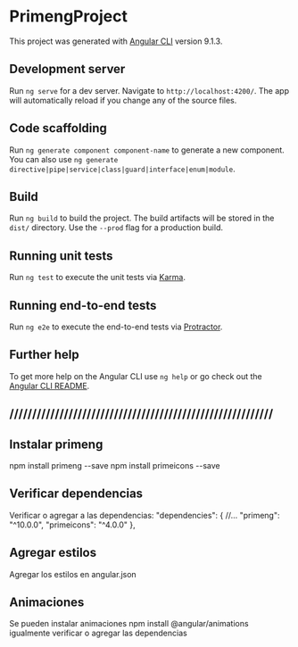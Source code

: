 # PrimengProject

This project was generated with [Angular CLI](https://github.com/angular/angular-cli) version 9.1.3.

## Development server

Run `ng serve` for a dev server. Navigate to `http://localhost:4200/`. The app will automatically reload if you change any of the source files.

## Code scaffolding

Run `ng generate component component-name` to generate a new component. You can also use `ng generate directive|pipe|service|class|guard|interface|enum|module`.

## Build

Run `ng build` to build the project. The build artifacts will be stored in the `dist/` directory. Use the `--prod` flag for a production build.

## Running unit tests

Run `ng test` to execute the unit tests via [Karma](https://karma-runner.github.io).

## Running end-to-end tests

Run `ng e2e` to execute the end-to-end tests via [Protractor](http://www.protractortest.org/).

## Further help

To get more help on the Angular CLI use `ng help` or go check out the [Angular CLI README](https://github.com/angular/angular-cli/blob/master/README.md).

## //////////////////////////////////////////////////////////

## Instalar primeng
npm install primeng --save
npm install primeicons --save

## Verificar dependencias
Verificar o agregar a las dependencias:
"dependencies": {
    //...
    "primeng": "^10.0.0",
    "primeicons": "^4.0.0"
},

## Agregar estilos
Agregar los estilos en angular.json

## Animaciones
Se pueden instalar animaciones
npm install @angular/animations
igualmente verificar o agregar las dependencias


